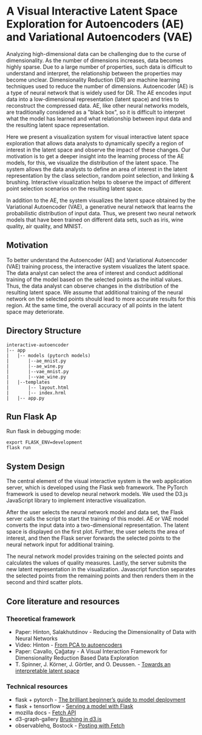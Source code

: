 # A Visual Interactive Latent Space Exploration for Autoencoders (AE) and Variational Autoencoders (VAE)

Analyzing high-dimensional data can be challenging due to the curse of dimensionality. As the number of dimensions increases, data becomes highly sparse. Due to a large number of properties, such data is difficult to understand and interpret, the relationship between the properties may become unclear. Dimensionality Reduction (DR) are machine learning techniques used to reduce the number of dimensions. Autoencoder (AE) is a type of neural network that is widely used for DR. The AE encodes input data into a low-dimensional representation (latent space) and tries to reconstruct the compressed data. AE, like other neural networks models, are traditionally considered as a "black box", so it is difficult to interpret what the model has learned and what relationship between input data and the resulting latent space representation.

Here we present a visualization system for visual interactive latent space exploration that allows data analysts to dynamically specify a region of interest in the latent space and observe the impact of these changes. Our motivation is to get a deeper insight into the learning process of the AE models, for this, we visualize the distribution of the latent space. The system allows the data analysts to define an area of interest in the latent representation by the class selection, random point selection, and linking & brushing. Interactive visualization helps to observe the impact of different point selection scenarios on the resulting latent space.

In addition to the AE, the system visualizes the latent space obtained by the Variational Autoencoder (VAE), a generative neural network that learns the probabilistic distribution of input data. Thus, we present two neural network models that have been trained on different data sets, such as iris, wine quality, air quality, and MNIST.

## Motivation

To better understand the Autoencoder (AE) and Variational Autoencoder (VAE) training process, the interactive system visualizes the latent space. The data analyst can select the area of interest and conduct additional training of the model based on the selected points as the initial values. Thus, the data analyst can observe changes in the distribution of the resulting latent space. We assume that additional training of the neural network on the selected points should lead to more accurate results for this region. At the same time, the overall accuracy of all points in the latent space may deteriorate.

## Directory Structure

```
interactive-autoencoder
|-- app 
|   |-- models (pytorch models)
|       |--ae_mnist.py
|       |--ae_wine.py
|       |--vae_mnist.py
|       |--vae_wine.py
|   |--templates
|       |-- layout.html
|       |-- index.hrml
|   |-- app.py
```

## Run Flask Ap

Run flask in debugging mode:
```
export FLASK_ENV=development
flask run
```

## System Design

The central element of the visual interactive system is the web application server, which is developed using the Flask web framework. The PyTorch framework is used to develop neural network models. We used the D3.js JavaScript library to implement interactive visualization.

After the user selects the neural network model and data set, the Flask server calls the script to start the training of this model. AE or VAE model converts the input data into a two-dimensional representation. The latent space is displayed on the first plot. Further, the user selects the area of interest, and then the Flask server forwards the selected points to the neural network input for additional training.

The neural network model provides training on the selected points and calculates the values of quality measures. Lastly, the server submits the new latent representation in the visualization. Javascript function separates the selected points from the remaining points and then renders them in the second and third scatter plots.

## Core literature and resources

### Theoretical framework
* Paper: Hinton, Salakhutdinov - Reducing the Dimensionality of Data with Neural Networks
* Video: Hinton - [From PCA to autoencoders](https://www.youtube.com/watch?v=hbU7nbVDzGE)
* Paper: Cavallo, Çağatay - A Visual Interaction Framework for Dimensionality Reduction Based Data Exploration
* T. Spinner, J. Körner, J. Görtler, and O. Deussen. - [Towards an interpretable latent space](https://thilospinner.com/towards-an-interpretable-latent-space)

### Technical resources
* flask + pytorch - [The brilliant beginner’s guide to model deployment](https://heartbeat.fritz.ai/brilliant-beginners-guide-to-model-deployment-133e158f6717)
* flask + tensorflow - [Serving a model with Flask](https://guillaumegenthial.github.io/serving.html)
* mozilla docs - [Fetch API](https://developer.mozilla.org/en-US/docs/Web/API/Fetch_API)
* d3-graph-gallery [Brushing in d3.js](https://www.d3-graph-gallery.com/graph/interactivity_brush.html)
* observablehq, Bostock - [Posting with Fetch](https://observablehq.com/@mbostock/posting-with-fetch)
